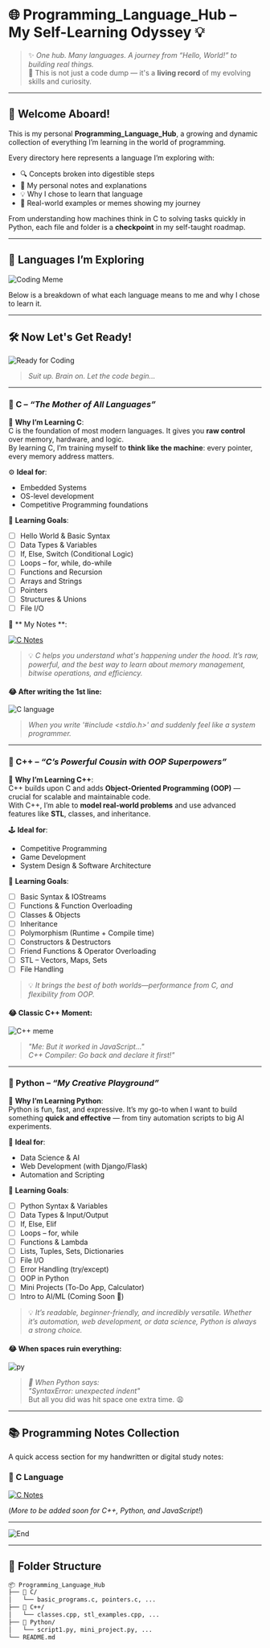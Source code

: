 # 🌐 Programming_Language_Hub – My Self-Learning Odyssey 💡

> ✨ *One hub. Many languages. A journey from “Hello, World!” to building real things.*  
> 📖 This is not just a code dump — it's a **living record** of my evolving skills and curiosity.

---

## 🚀 Welcome Aboard!

This is my personal **Programming_Language_Hub**, a growing and dynamic collection of everything I’m learning in the world of programming.

Every directory here represents a language I’m exploring with:
- 🔍 Concepts broken into digestible steps
- 📝 My personal notes and explanations
- 💡 Why I chose to learn that language
- 🤯 Real-world examples or memes showing my journey

From understanding how machines think in C to solving tasks quickly in Python, each file and folder is a **checkpoint** in my self-taught roadmap.

---

## 🧰 Languages I’m Exploring

![Coding Meme](https://github.com/user-attachments/assets/7c7db772-f65c-4b1f-80bb-8e398a2dcb9b)

Below is a breakdown of what each language means to me and why I chose to learn it.

---

## 🛠️ Now Let's Get Ready!

![Ready for Coding](https://github.com/user-attachments/assets/03dd5d54-2e9a-4cb4-999b-25b99c2155bb)

> *Suit up. Brain on. Let the code begin...*

---

### 🔵 C – *“The Mother of All Languages”*

🧠 **Why I’m Learning C**:  
C is the foundation of most modern languages. It gives you **raw control** over memory, hardware, and logic.  
By learning C, I’m training myself to **think like the machine**: every pointer, every memory address matters.

⚙️ **Ideal for**:
- Embedded Systems
- OS-level development
- Competitive Programming foundations

📘 **Learning Goals**:
- [ ] Hello World & Basic Syntax
- [ ] Data Types & Variables
- [ ] If, Else, Switch (Conditional Logic)
- [ ] Loops – for, while, do-while
- [ ] Functions and Recursion
- [ ] Arrays and Strings
- [ ] Pointers
- [ ] Structures & Unions
- [ ] File I/O

📎  ** My Notes **:

[![C Notes](https://img.shields.io/badge/View%20PDF-Click%20Here-blue?logo=google-drive)](https://drive.google.com/file/d/1o6LI0p-68jOayya3fqRuIFaaILSTJfYR/view)

> 💡 *C helps you understand what's happening under the hood. It’s raw, powerful, and the best way to learn about memory management, bitwise operations, and efficiency.*


#### 😂 After writing the 1st line:
![C language](https://github.com/user-attachments/assets/55eb6c85-0c24-4a30-9269-4197fe8e4147)  

> *When you write '#include <stdio.h>' and suddenly feel like a system programmer.*

---

### 🔷 C++ – *“C’s Powerful Cousin with OOP Superpowers”*

🎯 **Why I’m Learning C++**:  
C++ builds upon C and adds **Object-Oriented Programming (OOP)** — crucial for scalable and maintainable code.  
With C++, I’m able to **model real-world problems** and use advanced features like **STL**, classes, and inheritance.

🕹️ **Ideal for**:
- Competitive Programming
- Game Development
- System Design & Software Architecture

📘 **Learning Goals**:
- [ ] Basic Syntax & IOStreams
- [ ] Functions & Function Overloading
- [ ] Classes & Objects
- [ ] Inheritance
- [ ] Polymorphism (Runtime + Compile time)
- [ ] Constructors & Destructors
- [ ] Friend Functions & Operator Overloading
- [ ] STL – Vectors, Maps, Sets
- [ ] File Handling

> 💡 *It brings the best of both worlds—performance from C, and flexibility from OOP.*

#### 😂 Classic C++ Moment:
![C++ meme](https://github.com/user-attachments/assets/3e83e427-8d86-4d61-a53a-c9d6b0f4e1f2)

> *"Me: But it worked in JavaScript..."  
> C++ Compiler: Go back and declare it first!"*
---

### 🐍 Python – *“My Creative Playground”*

🌈 **Why I’m Learning Python**:  
Python is fun, fast, and expressive. It’s my go-to when I want to build something **quick and effective** — from tiny automation scripts to big AI experiments.

🧠 **Ideal for**:
- Data Science & AI
- Web Development (with Django/Flask)
- Automation and Scripting

📘 **Learning Goals**:
- [ ] Python Syntax & Variables
- [ ] Data Types & Input/Output
- [ ] If, Else, Elif
- [ ] Loops – for, while
- [ ] Functions & Lambda
- [ ] Lists, Tuples, Sets, Dictionaries
- [ ] File I/O
- [ ] Error Handling (try/except)
- [ ] OOP in Python
- [ ] Mini Projects (To-Do App, Calculator)
- [ ] Intro to AI/ML (Coming Soon 🤖)

> 💡 *It’s readable, beginner-friendly, and incredibly versatile. Whether it’s automation, web development, or data science, Python is always a strong choice.*

#### 😂 When spaces ruin everything:
![py](https://github.com/user-attachments/assets/cea7f4c2-4b31-43e1-a815-d55fbc31eaf8)  

> *🐍 When Python says:*  
> _"SyntaxError: unexpected indent"_  
> But all you did was hit space one extra time. 😩

---

## 📚 Programming Notes Collection

A quick access section for my handwritten or digital study notes:

### 🔹 C Language  
[![C Notes](https://img.shields.io/badge/View%20PDF-Click%20Here-blue?logo=google-drive)](https://drive.google.com/file/d/1o6LI0p-68jOayya3fqRuIFaaILSTJfYR/view)

(*More to be added soon for C++, Python, and JavaScript!*)

---

![End](https://github.com/user-attachments/assets/957d4896-e20d-4215-996a-1a73066c7b42)

---

## 📁 Folder Structure

```bash
📦 Programming_Language_Hub
├── 🔵 C/
│   └── basic_programs.c, pointers.c, ...
├── 🔷 C++/
│   └── classes.cpp, stl_examples.cpp, ...
├── 🐍 Python/
│   └── script1.py, mini_project.py, ...
└── README.md
